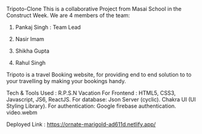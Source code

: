Tripoto-Clone
This is a collaborative Project from Masai School in the Construct Week. We are 4 members of the team:

1. Pankaj Singh : Team Lead

2. Nasir Imam

3. Shikha Gupta

4. Rahul Singh

Tripoto is a travel Booking website, for providing end to end solution to to your travelling by making your bookings handy.

Tech & Tools Used :
R.P.S.N Vacation
For Frontend : HTML5, CSS3, Javascript, JS6, ReactJS.
For database: Json Server (cyclic).
Chakra UI (UI Styling Library).
For authentication: Google firebase authentication.
 video.webm 

Deployed Link : https://ornate-marigold-ad611d.netlify.app/
